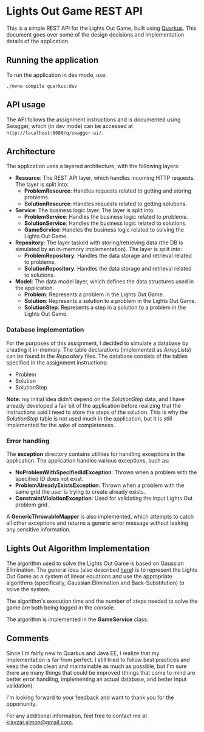 # Lights Out Game REST API

This is a simple REST API for the Lights Out Game, built using [Quarkus](https://quarkus.io/).
This document goes over some of the design decisions and implementation details of the application.


## Running the application
To run the application in dev mode, use:
```shell script
./mvnw compile quarkus:dev
```

## API usage
The API follows the assignment instructions and is documented using Swagger, which (in dev mode) can be accessed at
`http://localhost:8080/q/swagger-ui/`.

## Architecture
The application uses a layered architecture, with the following layers:
- **Resource**: The REST API layer, which handles incoming HTTP requests. The layer is split into:
    - **ProblemResource**: Handles requests related to getting and storing problems.
    - **SolutionResource**: Handles requests related to getting solutions.
- **Service**: The business logic layer. The layer is split into:
    - **ProblemService**: Handles the business logic related to problems.
    - **SolutionService**: Handles the business logic related to solutions.
    - **GameService**: Handles the business logic related to solving the Lights Out Game.
- **Repository**: The layer tasked with storing/retrieving data (the DB is simulated by an in-memory implementation). The layer is split into:
    - **ProblemRepository**: Handles the data storage and retrieval related to problems.
    - **SolutionRepository**: Handles the data storage and retrieval related to solutions.
- **Model**: The data model layer, which defines the data structures used in the application.
  - **Problem**: Represents a problem in the Lights Out Game.
  - **Solution**: Represents a solution to a problem in the Lights Out Game.
  - **SolutionStep**: Represents a step in a solution to a problem in the Lights Out Game.

### Database implementation
For the purposes of this assignment, I decided to simulate a database by creating it in-memory.
The table declarations (implemented as *ArrayLists*) can be found in the *Repository* files. The database 
consists of the tables specified in the assignment instructions:
- Problem
- Solution
- SolutionStep

**Note:** my initial idea didn't depend on the *SolutionStep* data, and I have already
developed a fair bit of the application before realizing that the instructions said I need to store the steps of the solution.
This is why the *SolutionStep* table is not used much in the application, but it is still implemented
for the sake of completeness.

### Error handling
The **exception** directory contains utilities for handling exceptions in the application.
The application handles various exceptions, such as:
- **NoProblemWithSpecifiedIdException**: Thrown when a problem with the specified ID does not exist.
- **ProblemAlreadyExistsException**: Thrown when a problem with the same grid the user is trying to create already exists.
- **ConstraintViolationException**: Used for validating the input Lights Out problem grid.

A **GenericThrowableMapper** is also implemented, which attempts to catch all other exceptions and 
returns a generic error message without leaking any sensitive information.

## Lights Out Algorithm Implementation

The algorithm used to solve the Lights Out Game is based on Gaussian Elimination.
The general idea (also described [here](https://mathworld.wolfram.com/LightsOutPuzzle.html))
is to represent the Lights Out Game as a system of linear equations and use the appropriate
algorithms (specifically, Gaussian Elimination and Back-Substitution) to solve the system.

The algorithm's execution time and the number of steps needed to solve the game are both 
being logged in the console.

The algorithm is implemented in the **GameService** class.

## Comments
Since I'm fairly new to Quarkus and Java EE, I realize that my implementation is far from perfect.
I still tried to follow best practices and keep the code clean and maintainable as much as
possible, but I'm sure there are many things that could be improved (things that come to mind are 
better error handling, implementing an actual database, and better input validation).

I'm looking forward to your feedback and want to thank you for the opportunity.


For any additional information, feel free to contact me at [klavzar.simon@gmail.com](mailto:klavzar.simon@gmail.com).
